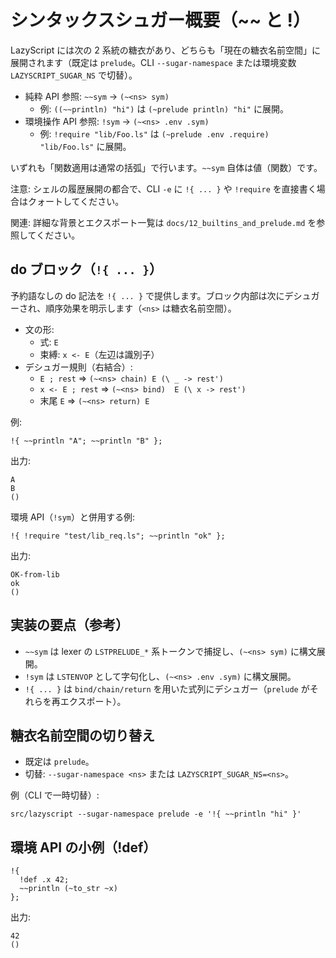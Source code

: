 # シンタックスシュガー概要（~~ と !）

LazyScript には次の 2 系統の糖衣があり、どちらも「現在の糖衣名前空間」に展開されます（既定は `prelude`。CLI `--sugar-namespace` または環境変数 `LAZYSCRIPT_SUGAR_NS` で切替）。

- 純粋 API 参照: `~~sym` → `(~<ns> sym)`
  - 例: `((~~println) "hi")` は `(~prelude println) "hi"` に展開。
- 環境操作 API 参照: `!sym` → `(~<ns> .env .sym)`
  - 例: `!require "lib/Foo.ls"` は `(~prelude .env .require) "lib/Foo.ls"` に展開。

いずれも「関数適用は通常の括弧」で行います。`~~sym` 自体は値（関数）です。

注意: シェルの履歴展開の都合で、CLI `-e` に `!{ ... }` や `!require` を直接書く場合はクォートしてください。

関連: 詳細な背景とエクスポート一覧は `docs/12_builtins_and_prelude.md` を参照してください。

## do ブロック（`!{ ... }`）

予約語なしの do 記法を `!{ ... }` で提供します。ブロック内部は次にデシュガーされ、順序効果を明示します（`<ns>` は糖衣名前空間）。

- 文の形:
  - 式: `E`
  - 束縛: `x <- E`（左辺は識別子）
- デシュガー規則（右結合）:
  - `E ; rest`        ⇒ `(~<ns> chain) E (\ _ -> rest')`
  - `x <- E ; rest`   ⇒ `(~<ns> bind)  E (\ x -> rest')`
  - 末尾 `E`          ⇒ `(~<ns> return) E`

例:

```
!{ ~~println "A"; ~~println "B" };
```

出力:

```
A
B
()
```

環境 API（`!sym`）と併用する例:

```
!{ !require "test/lib_req.ls"; ~~println "ok" };
```

出力:

```
OK-from-lib
ok
()
```

## 実装の要点（参考）

- `~~sym` は lexer の `LSTPRELUDE_*` 系トークンで捕捉し、`(~<ns> sym)` に構文展開。
- `!sym` は `LSTENVOP` として字句化し、`(~<ns> .env .sym)` に構文展開。
- `!{ ... }` は `bind/chain/return` を用いた式列にデシュガー（`prelude` がそれらを再エクスポート）。

## 糖衣名前空間の切り替え

- 既定は `prelude`。
- 切替: `--sugar-namespace <ns>` または `LAZYSCRIPT_SUGAR_NS=<ns>`。

例（CLI で一時切替）:

```
src/lazyscript --sugar-namespace prelude -e '!{ ~~println "hi" }'
```

## 環境 API の小例（!def）

```
!{
  !def .x 42;
  ~~println (~to_str ~x)
};
```

出力:

```
42
()
```
  
